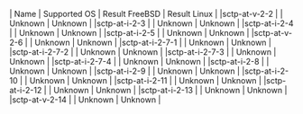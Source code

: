 | Name           | Supported OS | Result FreeBSD | Result Linux |
|sctp-at-v-2-2   |              |   Unknown      |   Unknown    |
|sctp-at-i-2-3   |              |   Unknown      |   Unknown    |
|sctp-at-i-2-4   |              |   Unknown      |   Unknown    |
|sctp-at-i-2-5   |              |   Unknown      |   Unknown    |
|sctp-at-v-2-6   |              |   Unknown      |   Unknown    |
|sctp-at-i-2-7-1 |              |   Unknown      |   Unknown    |
|sctp-at-i-2-7-2 |              |   Unknown      |   Unknown    |
|sctp-at-i-2-7-3 |              |   Unknown      |   Unknown    |
|sctp-at-i-2-7-4 |              |   Unknown      |   Unknown    |
|sctp-at-i-2-8   |              |   Unknown      |   Unknown    |
|sctp-at-i-2-9   |              |   Unknown      |   Unknown    |
|sctp-at-i-2-10  |              |   Unknown      |   Unknown    |
|sctp-at-i-2-11  |              |   Unknown      |   Unknown    |
|sctp-at-i-2-12  |              |   Unknown      |   Unknown    |
|sctp-at-i-2-13  |              |   Unknown      |   Unknown    |
|sctp-at-v-2-14  |              |   Unknown      |   Unknown    |
